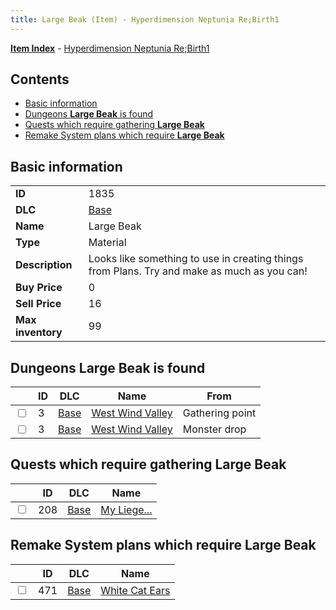 ```yaml
---
title: Large Beak (Item) - Hyperdimension Neptunia Re;Birth1
---
```


[**Item Index**](/neptunia/rb1/item/index.html) - [Hyperdimension Neptunia Re;Birth1](/neptunia/rb1)

## Contents

- [Basic information](#basic-information)
- [Dungeons **Large Beak** is found](#dungeons-large-beak-is-found)
- [Quests which require gathering **Large Beak**](#quests-which-require-gathering-large-beak)
- [Remake System plans which require **Large Beak**](#remake-system-plans-which-require-large-beak)
## Basic information

|   |   |
| -- | -- |
| **ID** | 1835 |
| **DLC** | [Base](/neptunia/rb1/dlc/1-base.html) |
| **Name** | Large Beak |
| **Type** | Material |
| **Description** | Looks like something to use in creating things from Plans. Try and make as much as you can! |
| **Buy Price** | 0 |
| **Sell Price** | 16 |
| **Max inventory** | 99 |


## Dungeons **Large Beak** is found

|    | ID | DLC | Name | From |
| -- | -- | --- | ---- | ---- |
| <input type="checkbox" id="rb1-dungeon-1-3" class="trackbox" /> | 3 | [Base](/neptunia/rb1/dlc/1-base.html) | [West Wind Valley](/neptunia/rb1/dungeon/1-3-west-wind-valley.html) | Gathering point |
| <input type="checkbox" id="rb1-dungeon-1-3" class="trackbox" /> | 3 | [Base](/neptunia/rb1/dlc/1-base.html) | [West Wind Valley](/neptunia/rb1/dungeon/1-3-west-wind-valley.html) | Monster drop |


## Quests which require gathering **Large Beak**

|    | ID | DLC | Name |
| -- | -- | --- | ---- |
| <input type="checkbox" id="rb1-quest-1-208" class="trackbox" /> | 208 | [Base](/neptunia/rb1/dlc/1-base.html) | [My Liege...](/neptunia/rb1/quest/1-208-my-liege.html) |


## Remake System plans which require **Large Beak**

|    | ID | DLC | Name |
| -- | -- | --- | ---- |
| <input type="checkbox" id="rb1-quest-1-471" class="trackbox" /> | 471 | [Base](/neptunia/rb1/dlc/1-base.html) | [White Cat Ears](/neptunia/rb1/quest/1-471-white-cat-ears.html) |
